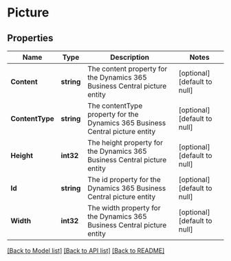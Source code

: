 # Picture

## Properties
Name | Type | Description | Notes
------------ | ------------- | ------------- | -------------
**Content** | **string** | The content property for the Dynamics 365 Business Central picture entity | [optional] [default to null]
**ContentType** | **string** | The contentType property for the Dynamics 365 Business Central picture entity | [optional] [default to null]
**Height** | **int32** | The height property for the Dynamics 365 Business Central picture entity | [optional] [default to null]
**Id** | **string** | The id property for the Dynamics 365 Business Central picture entity | [optional] [default to null]
**Width** | **int32** | The width property for the Dynamics 365 Business Central picture entity | [optional] [default to null]

[[Back to Model list]](../README.md#documentation-for-models) [[Back to API list]](../README.md#documentation-for-api-endpoints) [[Back to README]](../README.md)

